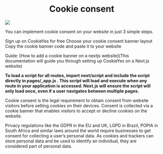 
<h1 align="center"> Cookie consent</h1></h1>

<img src="https://www.cookieyes.com/wp-content/themes/cookieyes-new/assets/images/home-page/tab1.svg" />

You can implement cookie consent on your website in just 3 simple steps.

Sign up on CookieYes for free
Choose your cookie consent banner layout
Copy the cookie banner code and paste it to your website

Guide: [How to add a cookie banner on a nextjs website](This documentation will guide you through setting up CookieYes on a Next.js website)

<b>
To load a script for all routes, import next/script and include the script directly in pages/_app.js . This script will load and execute when any route in your application is accessed. Next.js will ensure the script will only load once, even if a user navigates between multiple pages.
</b>


Cookie consent is the legal requirement to obtain consent from website visitors before setting cookies on their devices. Consent is collected via a cookie banner that enables visitors to accept or decline cookies on the website.

Privacy regulations like the GDPR in the EU and UK, LGPD in Brazil, POPIA in South Africa and similar laws around the world require businesses to get consent for collecting a user’s personal data. As cookies and trackers can store personal data and be used to identify an individual, they are considered part of personal data.
